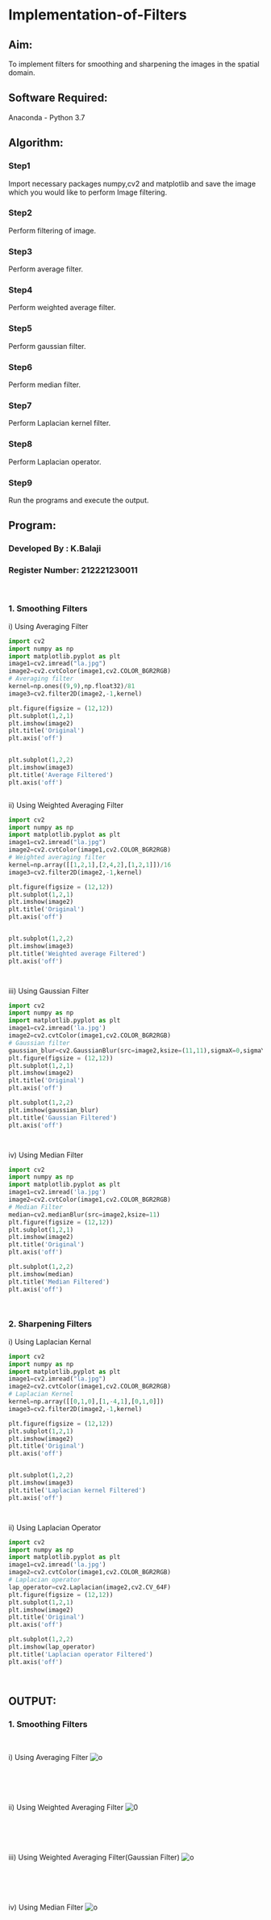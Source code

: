 # Implementation-of-Filters
## Aim:
To implement filters for smoothing and sharpening the images in the spatial domain.

## Software Required:
Anaconda - Python 3.7

## Algorithm:
### Step1
Import necessary packages numpy,cv2 and matplotlib and save the image which you would like to perform Image filtering.

### Step2
Perform filtering of image.

### Step3
Perform average filter. 
 
### Step4
Perform weighted average filter.

### Step5
Perform gaussian filter.  

### Step6
Perform median filter.

### Step7
Perform Laplacian kernel filter.

### Step8
Perform Laplacian operator.

### Step9
Run the programs and execute the output.


## Program:
### Developed By   : K.Balaji
### Register Number: 212221230011
</br>

### 1. Smoothing Filters

i) Using Averaging Filter
```Python
import cv2
import numpy as np
import matplotlib.pyplot as plt
image1=cv2.imread("la.jpg")
image2=cv2.cvtColor(image1,cv2.COLOR_BGR2RGB)
# Averaging filter
kernel=np.ones((9,9),np.float32)/81
image3=cv2.filter2D(image2,-1,kernel)

plt.figure(figsize = (12,12))
plt.subplot(1,2,1)
plt.imshow(image2)
plt.title('Original')
plt.axis('off')


plt.subplot(1,2,2)
plt.imshow(image3)
plt.title('Average Filtered')
plt.axis('off')



```
ii) Using Weighted Averaging Filter
```Python
import cv2
import numpy as np
import matplotlib.pyplot as plt
image1=cv2.imread("la.jpg")
image2=cv2.cvtColor(image1,cv2.COLOR_BGR2RGB)
# Weighted averaging filter
kernel=np.array([[1,2,1],[2,4,2],[1,2,1]])/16
image3=cv2.filter2D(image2,-1,kernel)

plt.figure(figsize = (12,12))
plt.subplot(1,2,1)
plt.imshow(image2)
plt.title('Original')
plt.axis('off')


plt.subplot(1,2,2)
plt.imshow(image3)
plt.title('Weighted average Filtered')
plt.axis('off')




```
iii) Using Gaussian Filter
```Python
import cv2
import numpy as np
import matplotlib.pyplot as plt
image1=cv2.imread('la.jpg')
image2=cv2.cvtColor(image1,cv2.COLOR_BGR2RGB)
# Gaussian filter
gaussian_blur=cv2.GaussianBlur(src=image2,ksize=(11,11),sigmaX=0,sigmaY=0)
plt.figure(figsize = (12,12))
plt.subplot(1,2,1)
plt.imshow(image2)
plt.title('Original')
plt.axis('off')

plt.subplot(1,2,2)
plt.imshow(gaussian_blur)
plt.title('Gaussian Filtered')
plt.axis('off')




```

iv) Using Median Filter
```Python
import cv2
import numpy as np
import matplotlib.pyplot as plt
image1=cv2.imread('la.jpg')
image2=cv2.cvtColor(image1,cv2.COLOR_BGR2RGB)
# Median Filter
median=cv2.medianBlur(src=image2,ksize=11)
plt.figure(figsize = (12,12))
plt.subplot(1,2,1)
plt.imshow(image2)
plt.title('Original')
plt.axis('off')

plt.subplot(1,2,2)
plt.imshow(median)
plt.title('Median Filtered')
plt.axis('off')




```

### 2. Sharpening Filters
i) Using Laplacian Kernal
```Python
import cv2
import numpy as np
import matplotlib.pyplot as plt
image1=cv2.imread("la.jpg")
image2=cv2.cvtColor(image1,cv2.COLOR_BGR2RGB)
# Laplacian Kernel
kernel=np.array([[0,1,0],[1,-4,1],[0,1,0]])
image3=cv2.filter2D(image2,-1,kernel)

plt.figure(figsize = (12,12))
plt.subplot(1,2,1)
plt.imshow(image2)
plt.title('Original')
plt.axis('off')


plt.subplot(1,2,2)
plt.imshow(image3)
plt.title('Laplacian kernel Filtered')
plt.axis('off')




```
ii) Using Laplacian Operator
```Python
import cv2
import numpy as np
import matplotlib.pyplot as plt
image1=cv2.imread('la.jpg')
image2=cv2.cvtColor(image1,cv2.COLOR_BGR2RGB)
# Laplacian operator
lap_operator=cv2.Laplacian(image2,cv2.CV_64F)
plt.figure(figsize = (12,12))
plt.subplot(1,2,1)
plt.imshow(image2)
plt.title('Original')
plt.axis('off')

plt.subplot(1,2,2)
plt.imshow(lap_operator)
plt.title('Laplacian operator Filtered')
plt.axis('off')




```

## OUTPUT:
### 1. Smoothing Filters
</br>

i) Using Averaging Filter
![o](./1.png)
</br>
</br>
</br>
</br>
</br>

ii) Using Weighted Averaging Filter
![0](./2.png)
</br>
</br>
</br>
</br>
</br>

iii) Using Weighted Averaging Filter(Gaussian Filter)
![o](./3.png)
</br>
</br>
</br>
</br>
</br>

iv) Using Median Filter
![o](./4.png)
</br>
</br>
</br>
</br>
</br>
<br></br>
<br></br>
<br></br>
<br></br>
<br></br>
<br></br>
<br></br>
<br></br>
### 2. Sharpening Filters
</br>

i) Using Laplacian Kernal
![o](./5.png)
</br>
</br>
</br>
</br>
</br>

ii) Using Laplacian Operator
![o](./6.png)
</br>
</br>
</br>
</br>
</br>

## Result:
Thus the filters are designed for smoothing and sharpening the images in the spatial domain.
